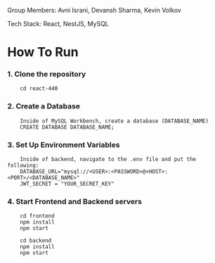 Group Members: Avni Israni, Devansh Sharma, Kevin Volkov

Tech Stack: React, NestJS, MySQL

# How To Run
### 1. Clone the repository
        cd react-440
### 2. Create a Database
        Inside of MySQL Workbench, create a database (DATABASE_NAME)
        CREATE DATABASE DATABASE_NAME;
### 3. Set Up Environment Variables
        Inside of backend, navigate to the .env file and put the following:
        DATABASE_URL="mysql://<USER>:<PASSWORD>@<HOST>:<PORT>/<DATABASE_NAME>"
        JWT_SECRET = "YOUR_SECRET_KEY"
### 4. Start Frontend and Backend servers
        cd frontend
        npm install
        npm start

        cd backend
        npm install
        npm start
